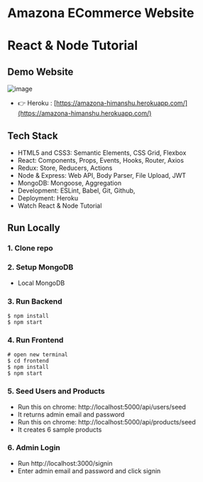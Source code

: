 # Amazona ECommerce Website

# React & Node Tutorial

## Demo Website
![image](https://user-images.githubusercontent.com/42701850/116676659-de1c1a80-a9c4-11eb-852f-57eb131d3bce.png)

- 👉 Heroku : [https://amazona-himanshu.herokuapp.com/](https://amazona-himanshu.herokuapp.com/)

## Tech Stack

- HTML5 and CSS3: Semantic Elements, CSS Grid, Flexbox
- React: Components, Props, Events, Hooks, Router, Axios
- Redux: Store, Reducers, Actions
- Node & Express: Web API, Body Parser, File Upload, JWT
- MongoDB: Mongoose, Aggregation
- Development: ESLint, Babel, Git, Github,
- Deployment: Heroku
- Watch React & Node Tutorial

## Run Locally

### 1. Clone repo

### 2. Setup MongoDB

- Local MongoDB

### 3. Run Backend

```
$ npm install
$ npm start
```

### 4. Run Frontend

```
# open new terminal
$ cd frontend
$ npm install
$ npm start
```

### 5. Seed Users and Products

- Run this on chrome: http://localhost:5000/api/users/seed
- It returns admin email and password
- Run this on chrome: http://localhost:5000/api/products/seed
- It creates 6 sample products

### 6. Admin Login

- Run http://localhost:3000/signin
- Enter admin email and password and click signin
